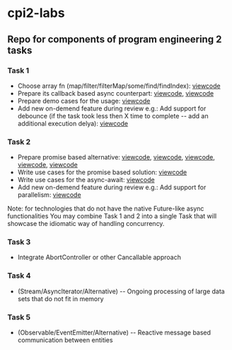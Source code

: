 # cpi2-labs
## Repo for components of program engineering 2 tasks ##


### Task 1 ###
  * Choose array fn (map/filter/filterMap/some/find/findIndex): [viewcode](https://github.com/YKantur/cpi2-labs/blob/main/task1.js#L8-L11)
  * Prepare its callback based async counterpart: [viewcode](https://github.com/YKantur/cpi2-labs/blob/main/task1.js#L1-L6), [viewcode](https://github.com/YKantur/cpi2-labs/blob/main/task1.js#L8-L38)
  * Prepare demo cases for the usage: [viewcode](https://github.com/YKantur/cpi2-labs/blob/main/task1.js#L40-L69)
  * Add new on-demend feature during review
    e.g.: Add support for debounce (if the task took less then X time to
    complete -- add an additional execution delya): [viewcode](https://github.com/YKantur/cpi2-labs/blob/main/task1.js#L40-L54)

### Task 2 ###
  * Prepare promise based alternative: [viewcode](https://github.com/YKantur/cpi2-labs/blob/main/task1.js#L1-L7), [viewcode](https://github.com/YKantur/cpi2-labs/blob/main/task1.js#L62), [viewcode](https://github.com/YKantur/cpi2-labs/blob/main/task1.js#L50-L54), [viewcode](https://github.com/YKantur/cpi2-labs/blob/main/task1.js#L69-L78), [viewcode](https://github.com/YKantur/cpi2-labs/blob/main/task1.js#L106-L113)
  * Write use cases for the promise based solution: [viewcode](https://github.com/YKantur/cpi2-labs/blob/main/task1.js#L65-L100)
  * Write use cases for the async-await: [viewcode](https://github.com/YKantur/cpi2-labs/blob/main/task1.js#L102-L129)
  * Add new on-demend feature during review
    e.g.: Add support for parallelism: [viewcode](https://github.com/YKantur/cpi2-labs/blob/main/task1.js#L131-L145)

  Note: for technologies that do not have the native Future-like async functionalities
  You may combine Task 1 and 2 into a single Task that will showcase the idiomatic way of handling concurrency.
 
### Task 3 ###
  * Integrate AbortController or other Cancallable approach

### Task 4 ### 
  * (Stream/AsyncIterator/Alternative) -- Ongoing processing of large data sets that do not fit in memory

### Task 5 ### 
  * (Observable/EventEmitter/Alternative) -- Reactive message based communication between entities
